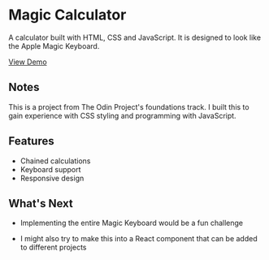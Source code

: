 # Magic Calculator

A calculator built with HTML, CSS and JavaScript. It is designed to look like the Apple Magic Keyboard.

[View Demo](https://andentx.github.io/magic-calculator/)

## Notes

This is a project from The Odin Project's foundations track. I built this to gain experience with CSS styling and programming with JavaScript.

## Features

-   Chained calculations
-   Keyboard support
-   Responsive design

## What's Next

-   Implementing the entire Magic Keyboard would be a fun challenge

-   I might also try to make this into a React component that can be added to different projects
